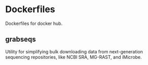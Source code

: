 # Dockerfiles
Dockerfiles for docker hub.

## grabseqs
Utility for simplifying bulk downloading data from next-generation sequencing repositories, like NCBI SRA, MG-RAST, and iMicrobe.
